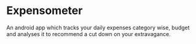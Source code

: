 # Expensometer
 An android app which tracks your daily expenses category wise, budget and analyses it to recommend a cut down on your extravagance.
